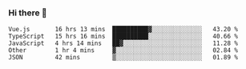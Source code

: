 ### Hi there 👋

<!--
**xin-code/Xin-code** is a ✨ _special_ ✨ repository because its `README.md` (this file) appears on your GitHub profile.

Here are some ideas to get you started:
<!--START_SECTION:waka-->
```text
Vue.js       16 hrs 13 mins  ██████████▓░░░░░░░░░░░░░░   43.20 % 
TypeScript   15 hrs 16 mins  ██████████░░░░░░░░░░░░░░░   40.66 % 
JavaScript   4 hrs 14 mins   ██▓░░░░░░░░░░░░░░░░░░░░░░   11.28 % 
Other        1 hr 4 mins     ▓░░░░░░░░░░░░░░░░░░░░░░░░   02.84 % 
JSON         42 mins         ▒░░░░░░░░░░░░░░░░░░░░░░░░   01.89 % 
```
<!--END_SECTION:waka-->
